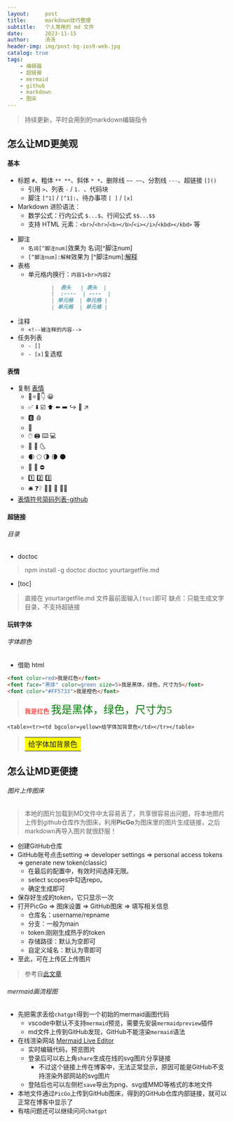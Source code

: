 ```yaml
---
layout:     post
title:      markdown技巧整理
subtitle:   个人常用的 md 文件
date:       2023-11-15
author:     汤汤
header-img: img/post-bg-ios9-web.jpg
catalog: true
tags:
    - 编辑器
    - 超链接
    - mermaid
    - github
    - markdown 
    - 图床
---
```


>持续更新，平时会用到的markdown编辑指令

## 怎么让MD更美观
#### 基本
- 标题 `#`、粗体 `** **`、斜体 `* *`、删除线 `~~ ~~`、分割线 `---`、超链接 `[]()`
  - 引用 `>`、列表 `-` / `1. `、代码块 
  - 脚注 `[^1]` / `[^1]:`、待办事项 `[ ]` / `[x]`
- Markdown 进阶语法：
  - 数学公式：行内公式 `$...$`、行间公式 `$$...$$`
  - 支持 HTML 元素：`<br>`/`<hr>`/`<b></b>`/`<i></i>`/`<kbd></kbd>` 等
+ 脚注
  + `名词[^脚注num]`效果为 名词[^脚注num]
  + `[^脚注num]:解释`效果为 [^脚注num]:<u>解释</u>
+ 表格
  + 单元格内换行：`内容1<br>内容2`
```markdown
              |  表头   | 表头  |
              |  :----  | ----  |
              | 单元格  | 单元格 |
              | 单元格  | 单元格 |
```
+ 注释
  + `<!--被注释的内容-->` 
+ 任务列表
  + `- []`
  + `- [x]`复选框
#### 表情
+ 复制 [表情](https://emojipedia.org/) 
  + 🎅⭐👀👇 😀
  + ✅ ⬇️ ☑️ ⬆️ ⬅️ ➡️ ↪️ 🔁 ↗️
  + 🅱️ 🩸
  + 🥂
  + 🖱️ 🖨️ ⌨️ 💻
  + 🧨 🐉 🌜
  + 🌒 🌕 🌗 🌘 🌑
  + 🚫 🙅 ⛔ 
  + 1️⃣ 2️⃣ 3️⃣ 
  + 🛎️ ❓❔ 🤷🏻 🤷 🤷🏼
+ [表情符号简码列表-github](https://gist.github.com/rxaviers/7360908)


#### 超链接 
###### 目录 
+ doctoc
> npm install -g doctoc
> doctoc yourtargetfile.md
+ [toc]
> 直接在 yourtargetfile.md 文件最前面输入`[toc]`即可
> 缺点：只能生成文字目录，不支持超链接
#### 玩转字体 
###### 字体颜色
+ 借助 html 

```html
<font color=red>我是红色</font>
<font face="黑体" color=green size=5>我是黑体，绿色，尺寸为5</font>
<font color="#FF5733">我是橙色</font>
```

> <font color=red>我是红色</font>
> <font face="黑体" color=green size=5>我是黑体，绿色，尺寸为5</font>

`<table><tr><td bgcolor=yellow>给字体加背景色</td></tr></table>
`
> <table><tr><td bgcolor=yellow>给字体加背景色</td></tr></table>



## 怎么让MD更便捷
###### 图片上传图床
> 本地的图片加载到MD文件中太容易丢了，共享很容易出问题，将本地图片上传到github仓库作为图床，利用**PicGo**为图床里的图片生成链接，之后markdown再导入图片就很舒服！
+ 创建GitHub仓库
+ GitHub账号点击setting $\Rightarrow$ developer settings $\Rightarrow$ personal access tokens $\Rightarrow$ generate new token(classic)
  + 在最后的配置中，有效时间选择无限。
  + select scopes中勾选repo。
  + 确定生成即可
+ 保存好生成的token，它只显示一次
+ 打开PicGo $\Rightarrow$ 图床设置 $\Rightarrow$ GitHub图床 $\Rightarrow$ 填写相关信息
  + 仓库名：username/repname
  + 分支：一般为main
  + token:刚刚生成热乎的token
  + 存储路径：默认为空即可
  + 自定义域名：默认为零即可
+ 至此，可在上传区上传图片
> 参考自[此文章](https://zhuanlan.zhihu.com/p/353775844)

###### mermaid画流程图
+ 先把需求丢给`chatgpt`得到一个初始的mermaid画图代码 
  + vscode中默认不支持`mermaid`预览，需要先安装`mermaidpreview`插件  
  + md文件上传到GitHub发现，GitHub不能渲染`mermaid`语法  
+ 在线渲染网站 [Mermaid Live Editor](https://mermaid.live/) 
  + 实时编辑代码，预览图片
  + 登录后可以右上角`share`生成在线的svg图片分享链接 
    + 不过这个链接上传在博客中，无法正常显示，原因可能是GitHub不支持渲染外部网站的svg图片  
  + 登陆后也可以左侧栏`save`导出为png、svg或MMD等格式的本地文件
+ 本地文件通过`PicGo`上传到GitHub图床，得到的GitHub仓库内部链接，就可以正常在博客中显示了
+ 有啥问题还可以继续问问`chatgpt`
  
